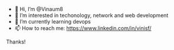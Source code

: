 - 👋 Hi, I’m @Vinaum8
- 👀 I’m interested in techonology, network and web development
- 🌱 I’m currently learning devops
- 📫 How to reach me: https://www.linkedin.com/in/vinisf/

Thanks! 

<!---
Vinaum8/Vinaum8 is a ✨ special ✨ repository because its `README.md` (this file) appears on your GitHub profile.
You can click the Preview link to take a look at your changes.
--->
